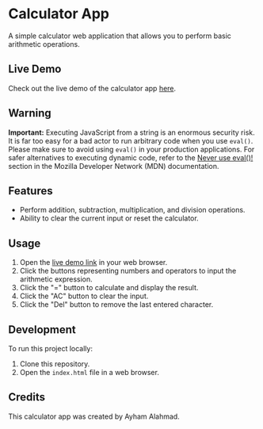 # Calculator App

A simple calculator web application that allows you to perform basic arithmetic operations.

## Live Demo

Check out the live demo of the calculator app [here](https://ayhamalahmad.github.io/task-8-calculator/).

## Warning

**Important:** Executing JavaScript from a string is an enormous security risk. It is far too easy for a bad actor to run arbitrary code when you use `eval()`. Please make sure to avoid using `eval()` in your production applications. For safer alternatives to executing dynamic code, refer to the [Never use eval()!](https://developer.mozilla.org/en-US/docs/Web/JavaScript/Reference/Global_Objects/eval#never_use_eval!) section in the Mozilla Developer Network (MDN) documentation.

## Features

- Perform addition, subtraction, multiplication, and division operations.
- Ability to clear the current input or reset the calculator.


## Usage

1. Open the [live demo link](https://ayhamalahmad.github.io/task-8-calculator/) in your web browser.
2. Click the buttons representing numbers and operators to input the arithmetic expression.
3. Click the "=" button to calculate and display the result.
4. Click the "AC" button to clear the input.
5. Click the "Del" button to remove the last entered character.

## Development

To run this project locally:

1. Clone this repository.
2. Open the `index.html` file in a web browser.

## Credits

This calculator app was created by Ayham Alahmad.
